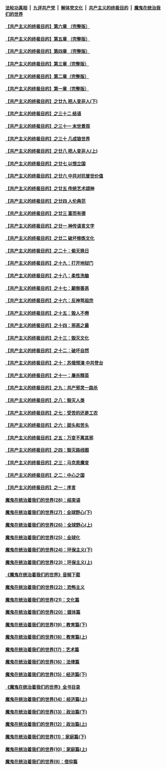 ####  [法轮功真相](../../../../basic/blob/master/README.md?t=08201113) &nbsp;|&nbsp; [九评共产党](../../../../9ping.md/blob/master/README.md?t=08201113) &nbsp;|&nbsp; [解体党文化](../../../../jtdwh.md/blob/master/README.md?t=08201113)  &nbsp;|&nbsp; [共产主义的终极目的](../../../../gczydzjmd.md/blob/master/README.md?t=08201113) &nbsp;|&nbsp; [魔鬼在统治我们的世界](../../../../mgztzwmdsj.md/blob/master/README.md?t=08201113) 

#### [【共产主义的终极目的】第六章 （完整版）](../pages/nsc422/n11428913.md?t=08201113) 

#### [【共产主义的终极目的】第五章 （完整版）](../pages/nsc422/n11428912.md?t=08201113) 

#### [【共产主义的终极目的】第四章 （完整版）](../pages/nsc422/n11428907.md?t=08201113) 

#### [【共产主义的终极目的】第三章（完整版）](../pages/nsc422/n11428848.md?t=08201113) 

#### [【共产主义的终极目的】第二章（完整版）](../pages/nsc422/n11428831.md?t=08201113) 

#### [【共产主义的终极目的】第一章（完整版）](../pages/nsc422/n11417651.md?t=08201113) 

#### [【共产主义的终极目的】之廿九 把人变非人(下)](../pages/nsc422/n11344140.md?t=08201113) 

#### [【共产主义的终极目的】之三十二 结语](../pages/nsc422/n11360535.md?t=08201113) 

#### [【共产主义的终极目的】之三十一 末世景观](../pages/nsc422/n11351129.md?t=08201113) 

#### [【共产主义的终极目的】之三十 几成狼世界](../pages/nsc422/n11348280.md?t=08201113) 

#### [【共产主义的终极目的】之廿八 把人变非人(上)](../pages/nsc422/n11340492.md?t=08201113) 

#### [【共产主义的终极目的】之廿七 以恨立国](../pages/nsc422/n11336944.md?t=08201113) 

#### [【共产主义的终极目的】之廿六 中共对抗普世价值](../pages/nsc422/n11324785.md?t=08201113) 

#### [【共产主义的终极目的】之廿五 传统艺术颂神](../pages/nsc422/n11296396.md?t=08201113) 

#### [【共产主义的终极目的】之廿四 人伦典范](../pages/nsc422/n11296397.md?t=08201113) 

#### [【共产主义的终极目的】之廿三 富而有德](../pages/nsc422/n11283598.md?t=08201113) 

#### [【共产主义的终极目的】之廿一 神传语言文字](../pages/nsc422/n11263265.md?t=08201113) 

#### [【共产主义的终极目的】之廿二 破坏修炼文化](../pages/nsc422/n11245728.md?t=08201113) 

#### [【共产主义的终极目的】之二十：偷天换日](../pages/nsc422/n11238846.md?t=08201113) 

#### [【共产主义的终极目的】之十九：打开地狱门](../pages/nsc422/n11206376.md?t=08201113) 

#### [【共产主义的终极目的】之十八：柔性洗脑](../pages/nsc422/n11199994.md?t=08201113) 

#### [【共产主义的终极目的】之十七：颠倒善恶](../pages/nsc422/n11179782.md?t=08201113) 

#### [【共产主义的终极目的】之十六：反神骂祖宗](../pages/nsc422/n11166798.md?t=08201113) 

#### [【共产主义的终极目的】之十五：毁人不倦](../pages/nsc422/n11166792.md?t=08201113) 

#### [【共产主义的终极目的】之十四：邪恶之最](../pages/nsc422/n11150249.md?t=08201113) 

#### [【共产主义的终极目的】之十三：毁灭文化](../pages/nsc422/n11135227.md?t=08201113) 

#### [【共产主义的终极目的】之十二：破坏自然](../pages/nsc422/n11135214.md?t=08201113) 

#### [【共产主义的终极目的】之十：苏俄预演 中共登台](../pages/nsc422/n11118424.md?t=08201113) 

#### [【共产主义的终极目的】之十一：屠杀精英](../pages/nsc422/n11118442.md?t=08201113) 

#### [【共产主义的终极目的】之九：共产邪灵一路杀](../pages/nsc422/n11114139.md?t=08201113) 

#### [【共产主义的终极目的】之八：毁灭人类](../pages/nsc422/n11108503.md?t=08201113) 

#### [【共产主义的终极目的】之七：受苦的还是工农](../pages/nsc422/n11101809.md?t=08201113) 

#### [【共产主义的终极目的】之六：甜头和苦头](../pages/nsc422/n11096971.md?t=08201113) 

#### [【共产主义的终极目的】之五：万变不离其邪](../pages/nsc422/n11091285.md?t=08201113) 

#### [【共产主义的终极目的】之四：毁灭路线图](../pages/nsc422/n11086284.md?t=08201113) 

#### [【共产主义的终极目的】之三：马克思魔变](../pages/nsc422/n11061941.md?t=08201113) 

#### [【共产主义的终极目的】之二：中心之国](../pages/nsc422/n11047728.md?t=08201113) 

#### [【共产主义的终极目的】之一：序言](../pages/nsc422/n11086077.md?t=08201113) 

#### [魔鬼在统治着我们的世界(28)：结束语](../pages/nsc422/n10936246.md?t=08201113) 

#### [魔鬼在统治着我们的世界(27)：全球野心(下)](../pages/nsc422/n10928319.md?t=08201113) 

#### [魔鬼在统治着我们的世界(26)：全球野心(上)](../pages/nsc422/n10900318.md?t=08201113) 

#### [魔鬼在统治着我们的世界(25)：全球化](../pages/nsc422/n10788205.md?t=08201113) 

#### [魔鬼在统治着我们的世界(24)：环保主义(下)](../pages/nsc422/n10695307.md?t=08201113) 

#### [魔鬼在统治着我们的世界(23)：环保主义(上)](../pages/nsc422/n10688613.md?t=08201113) 

#### [《魔鬼在统治着我们的世界》音频下载](../pages/nsc422/n10635553.md?t=08201113) 

#### [魔鬼在统治着我们的世界(22)：恐怖主义](../pages/nsc422/n10614727.md?t=08201113) 

#### [魔鬼在统治着我们的世界(21)：文化篇](../pages/nsc422/n10597706.md?t=08201113) 

#### [魔鬼在统治着我们的世界(20)：媒体篇](../pages/nsc422/n10586579.md?t=08201113) 

#### [魔鬼在统治着我们的世界(19)：教育篇(下)](../pages/nsc422/n10564808.md?t=08201113) 

#### [魔鬼在统治着我们的世界(18)：教育篇(上)](../pages/nsc422/n10526970.md?t=08201113) 

#### [魔鬼在统治着我们的世界(17)：艺术篇](../pages/nsc422/n10499093.md?t=08201113) 

#### [魔鬼在统治着我们的世界(16)：法律篇](../pages/nsc422/n10485969.md?t=08201113) 

#### [魔鬼在统治着我们的世界(15)：经济篇(下)](../pages/nsc422/n10469975.md?t=08201113) 

#### [《魔鬼在统治着我们的世界》全书目录](../pages/nsc422/n10464261.md?t=08201113) 

#### [魔鬼在统治着我们的世界(14)：经济篇(上)](../pages/nsc422/n10457370.md?t=08201113) 

#### [魔鬼在统治着我们的世界(13)：政治篇(下)](../pages/nsc422/n10448270.md?t=08201113) 

#### [魔鬼在统治着我们的世界(12)：政治篇(上)](../pages/nsc422/n10444576.md?t=08201113) 

#### [魔鬼在统治着我们的世界(11)：家庭篇(下)](../pages/nsc422/n10440961.md?t=08201113) 

#### [魔鬼在统治着我们的世界(10)：家庭篇(上)](../pages/nsc422/n10435448.md?t=08201113) 

#### [魔鬼在统治着我们的世界(9)：信仰篇](../pages/nsc422/n10432159.md?t=08201113) 

